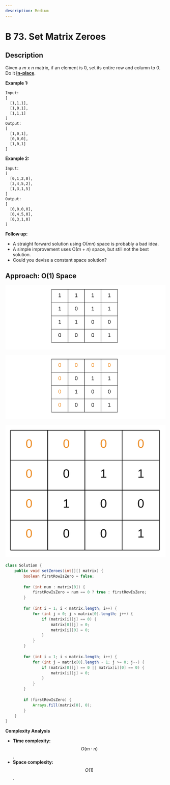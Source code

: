```yaml
---
description: Medium
---
```


# B 73. Set Matrix Zeroes

## Description

Given a _m_ x _n_ matrix, if an element is 0, set its entire row and column to 0. Do it [**in-place**](https://en.wikipedia.org/wiki/In-place_algorithm).

**Example 1:**

```text
Input: 
[
  [1,1,1],
  [1,0,1],
  [1,1,1]
]
Output: 
[
  [1,0,1],
  [0,0,0],
  [1,0,1]
]
```

**Example 2:**

```text
Input: 
[
  [0,1,2,0],
  [3,4,5,2],
  [1,3,1,5]
]
Output: 
[
  [0,0,0,0],
  [0,4,5,0],
  [0,3,1,0]
]
```

**Follow up:**

* A straight forward solution using O\(_mn_\) space is probably a bad idea.
* A simple improvement uses O\(_m_ + _n_\) space, but still not the best solution.
* Could you devise a constant space solution?

## Approach: O\(1\) Space

![](../../../.gitbook/assets/image%20%28113%29.png)

![](../../../.gitbook/assets/image%20%28112%29.png)

![](../../../.gitbook/assets/image%20%28114%29.png)



```java
class Solution {
    public void setZeroes(int[][] matrix) {
        boolean firstRowIsZero = false;

        for (int num : matrix[0]) {
            firstRowIsZero = num == 0 ? true : firstRowIsZero;
        }

        for (int i = 1; i < matrix.length; i++) {
            for (int j = 0; j < matrix[0].length; j++) {
                if (matrix[i][j] == 0) {
                    matrix[0][j] = 0;
                    matrix[i][0] = 0;
                }
            }
        }

        for (int i = 1; i < matrix.length; i++) {
            for (int j = matrix[0].length - 1; j >= 0; j--) {
                if (matrix[0][j] == 0 || matrix[i][0] == 0) {
                    matrix[i][j] = 0;
                }
            }
        }

        if (firstRowIsZero) {
            Arrays.fill(matrix[0], 0);
        }
    }
}
```

**Complexity Analysis**

* **Time complexity:** $$O(m \cdot n)$$.
* **Space complexity:** $$O(1)$$.




